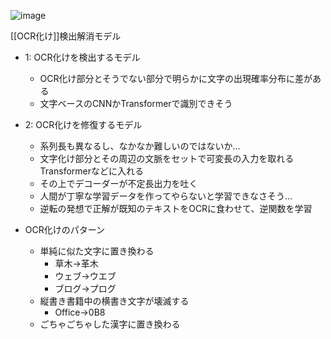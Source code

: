 
![image](https://gyazo.com/9a0519d3b62a4ff65d87609073152440/thumb/1000)

[[OCR化け]]検出解消モデル
- 1: OCR化けを検出するモデル
    - OCR化け部分とそうでない部分で明らかに文字の出現確率分布に差がある
    - 文字ベースのCNNかTransformerで識別できそう
- 2: OCR化けを修復するモデル
    - 系列長も異なるし、なかなか難しいのではないか…
    - 文字化け部分とその周辺の文脈をセットで可変長の入力を取れるTransformerなどに入れる
    - その上でデコーダーが不定長出力を吐く
    - 人間が丁寧な学習データを作ってやらないと学習できなさそう…
    - 逆転の発想で正解が既知のテキストをOCRに食わせて、逆関数を学習

- OCR化けのパターン
    - 単純に似た文字に置き換わる
        - 草木→革木
        - ウェブ→ウエブ
        - ブログ→プログ
    - 縦書き書籍中の横書き文字が壊滅する
        - Office→0B8
    - ごちゃごちゃした漢字に置き換わる

